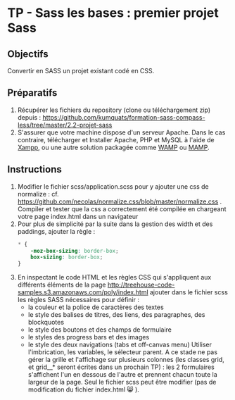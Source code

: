 # TP - Sass les bases : premier projet Sass

## Objectifs
Convertir en SASS un projet existant codé en CSS.

## Préparatifs
1. Récupérer les fichiers du repository (clone ou téléchargement zip) depuis : https://github.com/kumquats/formation-sass-compass-less/tree/master/2.2-projet-sass
2. S'assurer que votre machine dispose d'un serveur Apache. Dans le cas contraire, télécharger et Installer Apache, PHP et MySQL à l'aide de [Xampp](https://www.apachefriends.org/fr/index.html), ou une autre solution packagée comme [WAMP](http://www.wampserver.com/) ou [MAMP](https://www.mamp.info/en/).

## Instructions
1. Modifier le fichier scss/application.scss pour y ajouter une css de normalize : cf. https://github.com/necolas/normalize.css/blob/master/normalize.css . Compiler et tester que la css a correctement été compilée en chargeant votre page index.html dans un navigateur
2. Pour plus de simplicité par la suite dans la gestion des width et des paddings, ajouter la règle :
    ```css
    * {
        -moz-box-sizing: border-box;
        box-sizing: border-box;
    }
    ```
3. En inspectant le code HTML et les règles CSS qui s'appliquent aux différents éléments de la page http://treehouse-code-samples.s3.amazonaws.com/poly/index.html ajouter dans le fichier scss les règles SASS nécessaires pour définir :
    - la couleur et la police de caractères des textes
    - le style des balises de titres, des liens, des paragraphes, des blockquotes
    - le style des boutons et des champs de formulaire
    - le styles des progress bars et des images
    - le style des deux navigations (tabs et off-canvas menu)
Utiliser l'imbrication, les variables, le sélecteur parent.
A ce stade ne pas gérer la grille et l'affichage sur plusieurs colonnes (les classes grid, et grid__* seront écrites dans un prochain TP) : les 2 formulaires s'affichent l'un en dessous de l'autre et prennent chacun toute la largeur de la page.
Seul le fichier scss peut être modifier (pas de modification du fichier index.html :smile_cat: ).

